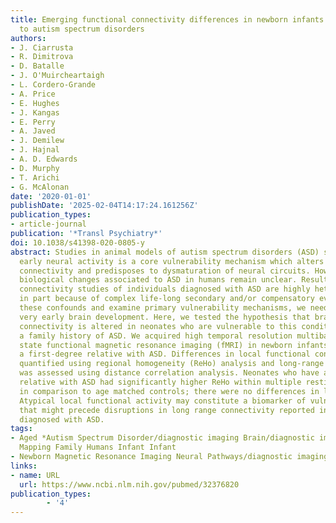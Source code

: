 ```yaml
---
title: Emerging functional connectivity differences in newborn infants vulnerable
  to autism spectrum disorders
authors:
- J. Ciarrusta
- R. Dimitrova
- D. Batalle
- J. O'Muircheartaigh
- L. Cordero-Grande
- A. Price
- E. Hughes
- J. Kangas
- E. Perry
- A. Javed
- J. Demilew
- J. Hajnal
- A. D. Edwards
- D. Murphy
- T. Arichi
- G. McAlonan
date: '2020-01-01'
publishDate: '2025-02-04T14:17:24.161256Z'
publication_types:
- article-journal
publication: '*Transl Psychiatry*'
doi: 10.1038/s41398-020-0805-y
abstract: Studies in animal models of autism spectrum disorders (ASD) suggest atypical
  early neural activity is a core vulnerability mechanism which alters functional
  connectivity and predisposes to dysmaturation of neural circuits. However, underlying
  biological changes associated to ASD in humans remain unclear. Results from functional
  connectivity studies of individuals diagnosed with ASD are highly heterogeneous,
  in part because of complex life-long secondary and/or compensatory events. To minimize
  these confounds and examine primary vulnerability mechanisms, we need to investigate
  very early brain development. Here, we tested the hypothesis that brain functional
  connectivity is altered in neonates who are vulnerable to this condition due to
  a family history of ASD. We acquired high temporal resolution multiband resting
  state functional magnetic resonance imaging (fMRI) in newborn infants with and without
  a first-degree relative with ASD. Differences in local functional connectivity were
  quantified using regional homogeneity (ReHo) analysis and long-range connectivity
  was assessed using distance correlation analysis. Neonates who have a first-degree
  relative with ASD had significantly higher ReHo within multiple resting state networks
  in comparison to age matched controls; there were no differences in long range connectivity.
  Atypical local functional activity may constitute a biomarker of vulnerability,
  that might precede disruptions in long range connectivity reported in older individuals
  diagnosed with ASD.
tags:
- Aged *Autism Spectrum Disorder/diagnostic imaging Brain/diagnostic imaging Brain
  Mapping Family Humans Infant Infant
- Newborn Magnetic Resonance Imaging Neural Pathways/diagnostic imaging
links:
- name: URL
  url: https://www.ncbi.nlm.nih.gov/pubmed/32376820
publication_types:
        - '4'    
---
```

